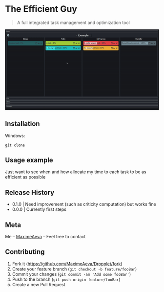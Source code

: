 ﻿# The Efficient Guy
> A full integrated task management and optimization tool

<p align="center">
  <img src="https://github.com/MaximeAeva/TheEfficientGuy/blob/master/res/hello.GIF">
</p>

## Installation
Windows:

```console
git clone
```

## Usage example

Just want to see when and how allocate my time to each task to be as efficient as possible

## Release History

* 0.1.0
|   Need improvement (such as criticity computation) but works fine
* 0.0.0
|   Currently first steps

## Meta

Me – [MaximeAeva](https://github.com/MaximeAeva) – Feel free to contact

## Contributing

1. Fork it (<https://github.com/MaximeAeva/Dropplet/fork>)
2. Create your feature branch (`git checkout -b feature/fooBar`)
3. Commit your changes (`git commit -am 'Add some fooBar'`)
4. Push to the branch (`git push origin feature/fooBar`)
5. Create a new Pull Request
